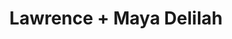 ---
layout: post
category: concert
title: Lawrence + Maya Delilah
artists: 
- Lawrence
- Maya Delilah
place: 
- La Maroquinerie
country: France
city: Paris
---